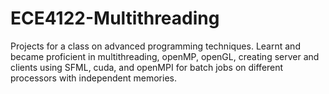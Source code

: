# ECE4122-Multithreading
Projects for a class on advanced programming techniques. Learnt and became proficient in multithreading, openMP, openGL, creating server and clients using SFML, cuda, and openMPI for batch jobs on different processors with independent memories.
